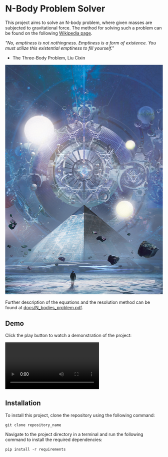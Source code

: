 # N-Body Problem Solver

This project aims to solve an N-body problem, where given masses are subjected to gravitational force. The method for solving such a problem can be found on the following [Wikipedia page](https://en.wikipedia.org/wiki/N-body_problem).

*"No, emptiness is not nothingness. Emptiness is a form of existence. You must utilize this existential emptiness to fill yourself."*  
- The Three-Body Problem, Liu Cixin

![Book Image](docs/image.jpg)

Further description of the equations and the resolution method can be found at [docs/N_bodies_problem.pdf](docs/N_bodies_problem.pdf).

## Demo
Click the play button to watch a demonstration of the project:

![Demo Video](outputs/default_movie.mp4)

## Installation
To install this project, clone the repository using the following command:
```
git clone repository_name
```
Navigate to the project directory in a terminal and run the following command to install the required dependencies:
```
pip install -r requirements
```